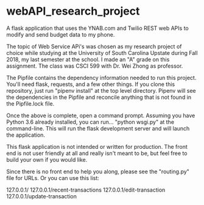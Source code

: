 # webAPI_research_project
A flask application that uses the YNAB.com and Twilio REST web APIs to modify and send budget data to my phone.

The topic of Web Service APi's was chosen as my research project of choice while studying
at the University of South Carolina Upstate during Fall 2018, my last semester at the school.
I made an "A" grade on this assignment. The class was CSCI 599 with Dr. Wei Zhong as professor. 

The Pipfile contains the dependency information needed to run this project. You'll need flask, requests, and a few other things. If you clone this repository, just run "pipenv install" at the top level directory. Pipenv will see the dependencies in the Pipfile and reconcile anything that is not found in the Pipfile.lock file. 

Once the above is complete, open a command prompt. Assuming you have Python 3.6 already installed, you can run...
"python wsgi.py" at the command-line. This will run the flask development server and will launch the application. 

This flask application is not intended or written for production. The front end is not user friendly at all and really isn't meant to be, but feel free to build your own if you would like. 

Since there is no front end to help you along, please see the "routing.py" file for URLs. Or you can use this list:

127.0.0.1/
127.0.0.1/recent-transactions
127.0.0.1/edit-transaction
127.0.0.1/update-transaction
